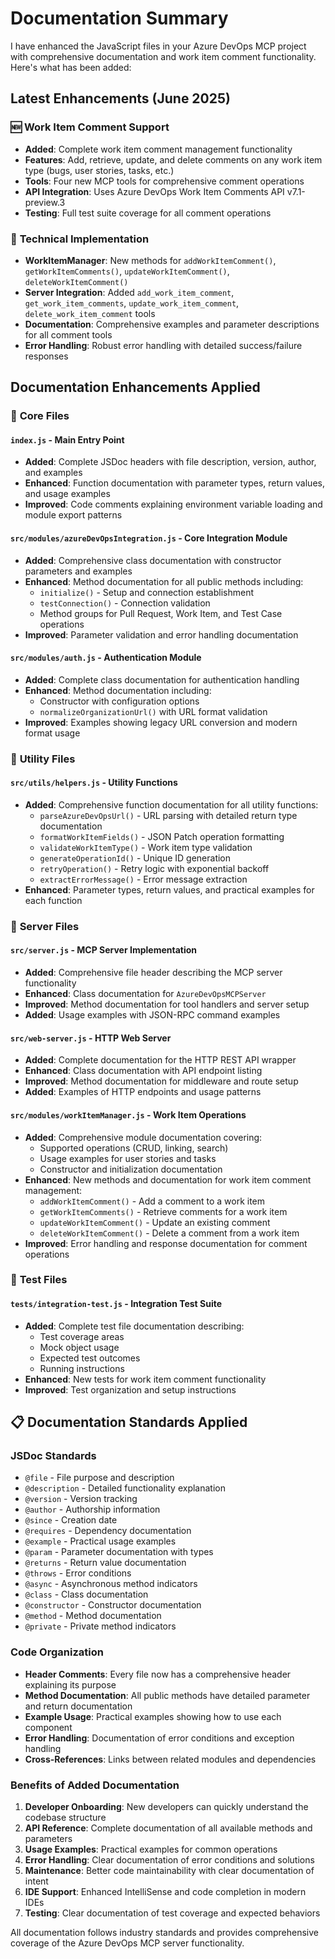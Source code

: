 # Documentation Summary

I have enhanced the JavaScript files in your Azure DevOps MCP project with comprehensive documentation and work item comment functionality. Here's what has been added:

## Latest Enhancements (June 2025)

### 🆕 **Work Item Comment Support**
- **Added**: Complete work item comment management functionality
- **Features**: Add, retrieve, update, and delete comments on any work item type (bugs, user stories, tasks, etc.)
- **Tools**: Four new MCP tools for comprehensive comment operations
- **API Integration**: Uses Azure DevOps Work Item Comments API v7.1-preview.3
- **Testing**: Full test suite coverage for all comment operations

### 🔧 **Technical Implementation**
- **WorkItemManager**: New methods for `addWorkItemComment()`, `getWorkItemComments()`, `updateWorkItemComment()`, `deleteWorkItemComment()`
- **Server Integration**: Added `add_work_item_comment`, `get_work_item_comments`, `update_work_item_comment`, `delete_work_item_comment` tools
- **Documentation**: Comprehensive examples and parameter descriptions for all comment tools
- **Error Handling**: Robust error handling with detailed success/failure responses

## Documentation Enhancements Applied

### 📁 **Core Files**

#### `index.js` - Main Entry Point
- **Added**: Complete JSDoc headers with file description, version, author, and examples
- **Enhanced**: Function documentation with parameter types, return values, and usage examples
- **Improved**: Code comments explaining environment variable loading and module export patterns

#### `src/modules/azureDevOpsIntegration.js` - Core Integration Module
- **Added**: Comprehensive class documentation with constructor parameters and examples
- **Enhanced**: Method documentation for all public methods including:
  - `initialize()` - Setup and connection establishment
  - `testConnection()` - Connection validation
  - Method groups for Pull Request, Work Item, and Test Case operations
- **Improved**: Parameter validation and error handling documentation

#### `src/modules/auth.js` - Authentication Module
- **Added**: Complete class documentation for authentication handling
- **Enhanced**: Method documentation including:
  - Constructor with configuration options
  - `normalizeOrganizationUrl()` with URL format validation
- **Improved**: Examples showing legacy URL conversion and modern format usage

### 📁 **Utility Files**

#### `src/utils/helpers.js` - Utility Functions
- **Added**: Comprehensive function documentation for all utility functions:
  - `parseAzureDevOpsUrl()` - URL parsing with detailed return type documentation
  - `formatWorkItemFields()` - JSON Patch operation formatting
  - `validateWorkItemType()` - Work item type validation
  - `generateOperationId()` - Unique ID generation
  - `retryOperation()` - Retry logic with exponential backoff
  - `extractErrorMessage()` - Error message extraction
- **Enhanced**: Parameter types, return values, and practical examples for each function

### 📁 **Server Files**

#### `src/server.js` - MCP Server Implementation
- **Added**: Comprehensive file header describing the MCP server functionality
- **Enhanced**: Class documentation for `AzureDevOpsMCPServer`
- **Improved**: Method documentation for tool handlers and server setup
- **Added**: Usage examples with JSON-RPC command examples

#### `src/web-server.js` - HTTP Web Server
- **Added**: Complete documentation for the HTTP REST API wrapper
- **Enhanced**: Class documentation with API endpoint listing
- **Improved**: Method documentation for middleware and route setup
- **Added**: Examples of HTTP endpoints and usage patterns

#### `src/modules/workItemManager.js` - Work Item Operations
- **Added**: Comprehensive module documentation covering:
  - Supported operations (CRUD, linking, search)
  - Usage examples for user stories and tasks
  - Constructor and initialization documentation
- **Enhanced**: New methods and documentation for work item comment management:
  - `addWorkItemComment()` - Add a comment to a work item
  - `getWorkItemComments()` - Retrieve comments for a work item
  - `updateWorkItemComment()` - Update an existing comment
  - `deleteWorkItemComment()` - Delete a comment from a work item
- **Improved**: Error handling and response documentation for comment operations

### 📁 **Test Files**

#### `tests/integration-test.js` - Integration Test Suite
- **Added**: Complete test file documentation describing:
  - Test coverage areas
  - Mock object usage
  - Expected test outcomes
  - Running instructions
- **Enhanced**: New tests for work item comment functionality
- **Improved**: Test organization and setup instructions

## 📋 **Documentation Standards Applied**

### **JSDoc Standards**
- `@file` - File purpose and description
- `@description` - Detailed functionality explanation
- `@version` - Version tracking
- `@author` - Authorship information
- `@since` - Creation date
- `@requires` - Dependency documentation
- `@example` - Practical usage examples
- `@param` - Parameter documentation with types
- `@returns` - Return value documentation
- `@throws` - Error conditions
- `@async` - Asynchronous method indicators
- `@class` - Class documentation
- `@constructor` - Constructor documentation
- `@method` - Method documentation
- `@private` - Private method indicators

### **Code Organization**
- **Header Comments**: Every file now has a comprehensive header explaining its purpose
- **Method Documentation**: All public methods have detailed parameter and return documentation
- **Example Usage**: Practical examples showing how to use each component
- **Error Handling**: Documentation of error conditions and exception handling
- **Cross-References**: Links between related modules and dependencies

### **Benefits of Added Documentation**

1. **Developer Onboarding**: New developers can quickly understand the codebase structure
2. **API Reference**: Complete documentation of all available methods and parameters
3. **Usage Examples**: Practical examples for common operations
4. **Error Handling**: Clear documentation of error conditions and solutions
5. **Maintenance**: Better code maintainability with clear documentation of intent
6. **IDE Support**: Enhanced IntelliSense and code completion in modern IDEs
7. **Testing**: Clear documentation of test coverage and expected behaviors

All documentation follows industry standards and provides comprehensive coverage of the Azure DevOps MCP server functionality.
